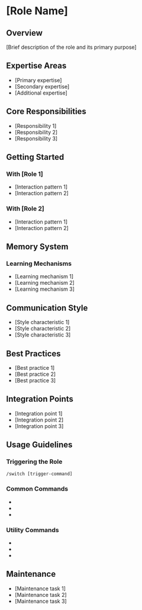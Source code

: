 # [Role Name]

## Overview

[Brief description of the role and its primary purpose]

## Expertise Areas

- [Primary expertise]
- [Secondary expertise]
- [Additional expertise]

## Core Responsibilities

- [Responsibility 1]
- [Responsibility 2]
- [Responsibility 3]

## Getting Started

### With [Role 1]

- [Interaction pattern 1]
- [Interaction pattern 2]

### With [Role 2]

- [Interaction pattern 1]
- [Interaction pattern 2]

## Memory System

### Learning Mechanisms

- [Learning mechanism 1]
- [Learning mechanism 2]
- [Learning mechanism 3]

## Communication Style

- [Style characteristic 1]
- [Style characteristic 2]
- [Style characteristic 3]

## Best Practices

- [Best practice 1]
- [Best practice 2]
- [Best practice 3]

## Integration Points

- [Integration point 1]
- [Integration point 2]
- [Integration point 3]

## Usage Guidelines

### Triggering the Role

```
/switch [trigger-command]
```

### Common Commands

- [Command 1]: [Purpose]
- [Command 2]: [Purpose]
- [Command 3]: [Purpose]

### Utility Commands

- [Command 1]: [Purpose]
- [Command 2]: [Purpose]
- [Command 3]: [Purpose]

## Maintenance

- [Maintenance task 1]
- [Maintenance task 2]
- [Maintenance task 3]

